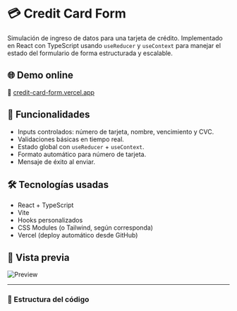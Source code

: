 # 💳 Credit Card Form

Simulación de ingreso de datos para una tarjeta de crédito. Implementado en React con TypeScript usando `useReducer` y `useContext` para manejar el estado del formulario de forma estructurada y escalable.

## 🌐 Demo online

🔗 [credit-card-form.vercel.app](https://tu-deploy.vercel.app)

## 🧠 Funcionalidades

- Inputs controlados: número de tarjeta, nombre, vencimiento y CVC.
- Validaciones básicas en tiempo real.
- Estado global con `useReducer` + `useContext`.
- Formato automático para número de tarjeta.
- Mensaje de éxito al enviar.

## 🛠️ Tecnologías usadas

- React + TypeScript
- Vite
- Hooks personalizados
- CSS Modules (o Tailwind, según corresponda)
- Vercel (deploy automático desde GitHub)

## 📸 Vista previa

![Preview](./preview.gif)

---

### 📁 Estructura del código
